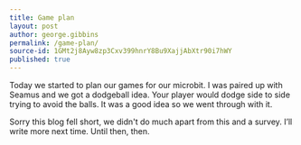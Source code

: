 ```yaml
---
title: Game plan
layout: post
author: george.gibbins
permalink: /game-plan/
source-id: 1GMt2j8Ayw8zp3Cxv399hnrY8Bu9XajjAbXtr90i7hWY
published: true
---
```

Today we started to plan our games for our microbit. I was paired up with Seamus and we got a dodgeball idea. Your player would dodge side to side trying to avoid the balls. It was a good idea so we went through with it. 

Sorry this blog fell short, we didn't do much apart from this and a survey. I’ll write more next time. Until then, then.

